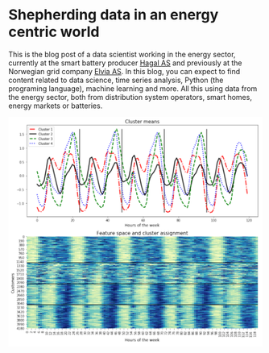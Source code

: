 # Shepherding data in an energy centric world

This is the blog post of a data scientist working in the energy sector, currently at the smart battery producer [Hagal AS](https://www.hagal.com) and previously at the Norwegian grid company [Elvia AS](https://www.elvia.no). In this blog, you can expect to find content related to data science, time series analysis, Python (the programing language), machine learning and more. All this using data from the energy sector, both from distribution system operators, smart homes, energy markets or batteries.

<img src="/images/welcome_img.PNG" width="700" class="center" alt="Welcome to the farm">
